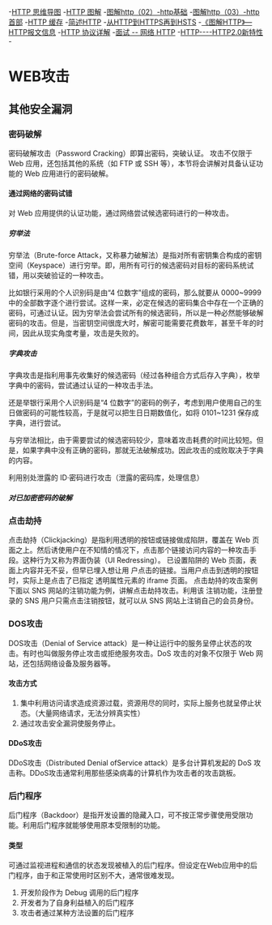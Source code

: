 

-[HTTP 思维导图](https://juejin.im/entry/58ca14c261ff4b006016b0f7 "")
-[HTTP 图解](https://juejin.im/entry/5865c3af1b69e60063cee08b "")
-[图解http（02）-http基础](https://juejin.im/entry/59c3165951882531b21ef63d "")
-[图解http（03）-http首部](https://juejin.im/entry/59c316686fb9a00a5f46f21f "")
-[HTTP 缓存](https://juejin.im/entry/57fb373ad203090068c67883 "")
-[简述HTTP](https://juejin.im/post/5a584c146fb9a01cb508c14f "")
-[从HTTP到HTTPS再到HSTS](http://support.upyun.com/hc/kb/article/1079017/?comefrom=http://blogread.cn/news/ "")
-[《图解HTTP》— HTTP报文信息](https://juejin.im/post/59face7ef265da43215361d3 "")
-[HTTP 协议详解](https://juejin.im/entry/587222418d6d810058929f55 "")
-[面试 -- 网络 HTTP](https://juejin.im/post/5872309261ff4b005c4580d4 "")
-[HTTP----HTTP2.0新特性](https://juejin.im/post/5a4dfb2ef265da43305ee2d0 "")
-[]( "")






















# WEB攻击
## 其他安全漏洞
### 密码破解
密码破解攻击（Password Cracking）即算出密码，突破认证。
攻击不仅限于 Web 应用，还包括其他的系统（如 FTP 或 SSH 等），本节将会讲解对具备认证功能的 Web 应用进行的密码破解。

#### 通过网络的密码试错
对 Web 应用提供的认证功能，通过网络尝试候选密码进行的一种攻击。

##### 穷举法
穷举法（Brute-force Attack，又称暴力破解法）是指对所有密钥集合构成的密钥空间（Keyspace）进行穷举。即，用所有可行的候选密码对目标的密码系统试错，用以突破验证的一种攻击。

比如银行采用的个人识别码是由“4 位数字”组成的密码，那么就要从 0000~9999 中的全部数字逐个进行尝试。这样一来，必定在候选的密码集合中存在一个正确的密码，可通过认证。因为穷举法会尝试所有的候选密码，所以是一种必然能够破解密码的攻击。但是，当密钥空间很庞大时，解密可能需要花费数年，甚至千年的时间，因此从现实角度考量，攻击是失败的。

##### 字典攻击
字典攻击是指利用事先收集好的候选密码（经过各种组合方式后存入字典），枚举字典中的密码，尝试通过认证的一种攻击手法。

还是举银行采用个人识别码是“4 位数字”的密码的例子，考虑到用户使用自己的生日做密码的可能性较高，于是就可以把生日日期数值化，如将 0101~1231 保存成字典，进行尝试。

与穷举法相比，由于需要尝试的候选密码较少，意味着攻击耗费的时间比较短。但是，如果字典中没有正确的密码，那就无法破解成功。因此攻击的成败取决于字典的内容。

利用别处泄露的 ID·密码进行攻击（泄露的密码库，处理信息）

##### 对已加密密码的破解

### 点击劫持
点击劫持（Clickjacking）是指利用透明的按钮或链接做成陷阱，覆盖在 Web 页面之上。然后诱使用户在不知情的情况下，点击那个链接访问内容的一种攻击手段。这种行为又称为界面伪装（UI Redressing）。
已设置陷阱的 Web 页面，表面上内容并无不妥，但早已埋入想让用
户点击的链接。当用户点击到透明的按钮时，实际上是点击了已指定
透明属性元素的 iframe 页面。
点击劫持的攻击案例
下面以 SNS 网站的注销功能为例，讲解点击劫持攻击。利用该
注销功能，注册登录的 SNS 用户只需点击注销按钮，就可以从
SNS 网站上注销自己的会员身份。

### DOS攻击
DOS攻击（Denial of Service attack）是一种让运行中的服务呈停止状态的攻击。有时也叫做服务停止攻击或拒绝服务攻击。DoS 攻击的对象不仅限于 Web 网站，还包括网络设备及服务器等。

#### 攻击方式
1. 集中利用访问请求造成资源过载，资源用尽的同时，实际上服务也就呈停止状态。（大量网络请求，无法分辨真实性）
1. 通过攻击安全漏洞使服务停止。

#### DDoS攻击
DDoS攻击（Distributed Denial ofService attack）是多台计算机发起的 DoS 攻击称。DDoS攻击通常利用那些感染病毒的计算机作为攻击者的攻击跳板。

### 后门程序
后门程序（Backdoor）是指开发设置的隐藏入口，可不按正常步骤使用受限功能。利用后门程序就能够使用原本受限制的功能。

#### 类型
可通过监视进程和通信的状态发现被植入的后门程序。但设定在Web应用中的后门程序，由于和正常使用时区别不大，通常很难发现。
1. 开发阶段作为 Debug 调用的后门程序
1. 开发者为了自身利益植入的后门程序
1. 攻击者通过某种方法设置的后门程序





